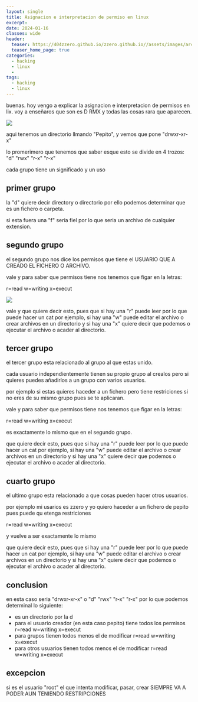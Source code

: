 ```yaml
---
layout: single
title: Asignacion e interpretacion de permiso en linux
excerpt:
date: 2024-01-16
classes: wide
header:
  teaser: https://404zzero.github.io/zzero.github.io//assets/images/archivoslinux/kali_linux.jpg
  teaser_home_page: true
categories:
  - hacking
  - linux
  - 
tags:  
  - hacking
  - linux
---
```


buenas. hoy vengo a explicar la asignacion e interpretacion de permisos en lix. 
voy a enseñaros que son es D RMX y todas las cosas rara que aparecen.

![](https://404zzero.github.io/zzero.github.io//assets/images/archivoslinux/Captura.PNG)

aqui tenemos un directorio llmando "Pepito", y vemos que pone "drwxr-xr-x"

lo promerimero que tenemos que saber esque esto se divide en 4 trozos: "d" "rwx" "r-x" "r-x"

cada grupo tiene un significado y un uso

## primer grupo

la "d" quiere decir directory o directorio por ello podemos determinar que es un fichero o carpeta.

si esta fuera una "f" seria fiel por lo que seria un archivo de cualquier extension.

## segundo grupo 

el segundo grupo nos dice los permisos que tiene el USUARIO QUE A CREADO EL FICHERO O ARCHIVO.

vale y para saber que permisos tiene nos tenemos que figar en la letras:

r=read
w=writing
x=execut

![](https://404zzero.github.io/zzero.github.io//assets/images/archivoslinux/4.PNG)

vale y que quiere decir esto, pues que si hay una "r" puede leer por lo que puede hacer un cat por ejemplo, si hay una "w" puede editar el archivo o crear archivos en un directorio y si hay una "x" quiere decir que podemos o ejecutar el archivo o acader al directorio.

## tercer grupo

el tercer grupo esta relacionado al grupo al que estas unido.

cada usuario independientemente tienen su propio grupo al crealos pero si quieres puedes añadirlos a un grupo con varios usuarios.

por ejemplo si estas quieres haceder a un fichero pero tiene restriciones si no eres de su mismo grupo pues se te aplicaran.

vale y para saber que permisos tiene nos tenemos que figar en la letras:

r=read
w=writing
x=execut

es exactamente lo mismo que en el segundo grupo.

que quiere decir esto, pues que si hay una "r" puede leer por lo que puede hacer un cat por ejemplo, si hay una "w" puede editar el archivo o crear archivos en un directorio y si hay una "x" quiere decir que podemos o ejecutar el archivo o acader al directorio.

## cuarto grupo

el ultimo grupo esta relacionado a que cosas pueden hacer otros usuarios.

por ejemplo mi usarios es zzero y yo quiero haceder a un fichero de pepito pues puede qu etenga restriciones

r=read
w=writing
x=execut

y vuelve a ser exactamente lo mismo

que quiere decir esto, pues que si hay una "r" puede leer por lo que puede hacer un cat por ejemplo, si hay una "w" puede editar el archivo o crear archivos en un directorio y si hay una "x" quiere decir que podemos o ejecutar el archivo o acader al directorio.

## conclusion

en esta caso seria "drwxr-xr-x" o "d" "rwx" "r-x" "r-x" por lo que podemos determinal lo siguiente:
 - es un directorio por la d
 - para el usuario creador (en esta caso pepito) tiene todos los permisos r=read w=writing x=execut
 - para grupos tienen todos menos el de modificar r=read w=writing x=execut
 - para otros usuarios tienen todos menos el de modificar r=read w=writing x=execut

## excepcion

si es el usuario "root" el que intenta modificar, pasar, crear SIEMPRE VA A PODER AUN TENIENDO RESTRIPCIONES
